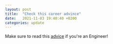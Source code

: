 ```yaml
---
layout: post
title:  "Check this career advince"
date:   2021-11-03 19:40:40 +0200
categories: update
---
```


Make sure to read this [advice](https://erikw.me/blog/management/a-managers-secret-for-engineers-to-advancement-and-promotion/) if you're an Engineer!
